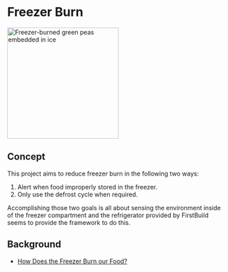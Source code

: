 # Freezer Burn
<a title="By User:Ragesoss (Own work) [CC BY-SA 3.0 (http://creativecommons.org/licenses/by-sa/3.0)], via Wikimedia Commons" href="http://commons.wikimedia.org/wiki/File%3AFreezer-burned_green_peas_embedded_in_ice.jpeg"><img width="256" alt="Freezer-burned green peas embedded in ice" src="http://upload.wikimedia.org/wikipedia/commons/0/05/Freezer-burned_green_peas_embedded_in_ice.jpeg"/></a>
## Concept
This project aims to reduce freezer burn in the following two ways:

1. Alert when food improperly stored in the freezer.
2. Only use the defrost cycle when required.

Accomplishing those two goals is all about sensing the environment inside of the freezer compartment and the refrigerator provided by FirstBuild seems to provide the framework to do this. 

## Background
* [How Does the Freezer Burn our Food?](http://www3.interscience.wiley.com/cgi-bin/fulltext/122278975/PDFSTART)

